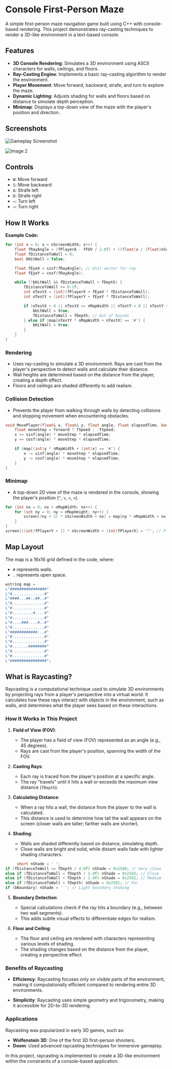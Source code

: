 # Console First-Person Maze

A simple first-person maze navigation game built using C++ with console-based rendering. This project demonstrates ray-casting techniques to render a 3D-like environment in a text-based console.

## Features

- **3D Console Rendering**: Simulates a 3D environment using ASCII characters for walls, ceilings, and floors.
- **Ray-Casting Engine**: Implements a basic ray-casting algorithm to render the environment.
- **Player Movement**: Move forward, backward, strafe, and turn to explore the maze.
- **Dynamic Lighting**: Adjusts shading for walls and floors based on distance to simulate depth perception.
- **Minimap**: Displays a top-down view of the maze with the player's position and direction.

## Screenshots

![Gameplay Screenshot](./images/ConsoleRaycasting.png)

![Image 2](./images/ConsoleRaycasting2.png)



## Controls

- `W`: Move forward
- `S`: Move backward
- `A`: Strafe left
- `D`: Strafe right
- `←`: Turn left
- `→`: Turn right

## How It Works

**Example Code:**
```cpp
for (int x = 0; x < nScreenWidth; x++) {
    float fRayAngle = (fPlayerA - fFOV / 2.0f) + ((float)x / (float)nScreenWidth) * fFOV;
    float fDistanceToWall = 0;
    bool bHitWall = false;

    float fEyeX = sinf(fRayAngle); // Unit vector for ray
    float fEyeY = cosf(fRayAngle);

    while (!bHitWall && fDistanceToWall < fDepth) {
        fDistanceToWall += 0.1f;
        int nTestX = (int)(fPlayerX + fEyeX * fDistanceToWall);
        int nTestY = (int)(fPlayerY + fEyeY * fDistanceToWall);

        if (nTestX < 0 || nTestX >= nMapWidth || nTestY < 0 || nTestY >= nMapHeight) {
            bHitWall = true;
            fDistanceToWall = fDepth; // Out of bounds
        } else if (map[nTestY * nMapWidth + nTestX] == '#') {
            bHitWall = true;
        }
    }
}
```
### Rendering

- Uses ray-casting to simulate a 3D environment. Rays are cast from the player's perspective to detect walls and calculate their distance.
- Wall heights are determined based on the distance from the player, creating a depth effect.
- Floors and ceilings are shaded differently to add realism.

### Collision Detection

- Prevents the player from walking through walls by detecting collisions and stopping movement when encountering obstacles.

```cpp
void MovePlayer(float& x, float& y, float angle, float elapsedTime, bool forward) {
    float moveStep = forward ? fSpeed : -fSpeed;
    x += sinf(angle) * moveStep * elapsedTime;
    y += cosf(angle) * moveStep * elapsedTime;

    if (map[(int)y * nMapWidth + (int)x] == '#') {
        x -= sinf(angle) * moveStep * elapsedTime;
        y -= cosf(angle) * moveStep * elapsedTime;
    }
}
```

### Minimap

- A top-down 2D view of the maze is rendered in the console, showing the player's position (`^`, `v`, `<`, `>`).

```cpp
for (int nx = 0; nx < nMapWidth; nx++) {
    for (int ny = 0; ny < nMapHeight; ny++) {
        screen[(ny + 1) * nScreenWidth + nx] = map[ny * nMapWidth + nx];
    }
}
screen[((int)fPlayerY + 1) * nScreenWidth + (int)fPlayerX] = '^'; // Player
```

## Map Layout

The map is a 16x16 grid defined in the code, where:

- `#` represents walls.
- `.` represents open space.

```cpp
wstring map =
L"################"
L"#..............#"
L"####...##..##..#"
L"#..............#"
L"#..............#"
L"#.........#....#"
L"#..............#"
L"#....###....#..#"
L"#..............#"
L"############...#"
L"#..............#"
L"#..............#"
L"#.......########"
L"#..............#"
L"#..............#"
L"################";
```

## What is Raycasting?

Raycasting is a computational technique used to simulate 3D environments by projecting rays from a player's perspective into a virtual world. It calculates how these rays interact with objects in the environment, such as walls, and determines what the player sees based on these interactions. 

### How It Works in This Project

1. **Field of View (FOV)**:
   - The player has a field of view (FOV) represented as an angle (e.g., 45 degrees).
   - Rays are cast from the player's position, spanning the width of the FOV.

2. **Casting Rays**:
   - Each ray is traced from the player's position at a specific angle.
   - The ray "travels" until it hits a wall or exceeds the maximum view distance (`fDepth`).

3. **Calculating Distance**:
   - When a ray hits a wall, the distance from the player to the wall is calculated.
   - This distance is used to determine how tall the wall appears on the screen (closer walls are taller; farther walls are shorter).

4. **Shading**:
   - Walls are shaded differently based on distance, simulating depth.
   - Close walls are bright and solid, while distant walls fade with lighter shading characters.
```cpp
     short nShade = ' ';
if (fDistanceToWall <= fDepth / 4.0f) nShade = 0x2588; // Very close
else if (fDistanceToWall < fDepth / 3.0f) nShade = 0x2593; // Close
else if (fDistanceToWall < fDepth / 2.0f) nShade = 0x2592; // Medium
else if (fDistanceToWall < fDepth) nShade = 0x2591; // Far
if (bBoundary) nShade = ' '; // Light boundary shading
```

5. **Boundary Detection**:
   - Special calculations check if the ray hits a boundary (e.g., between two wall segments).
   - This adds subtle visual effects to differentiate edges for realism.

6. **Floor and Ceiling**:
   - The floor and ceiling are rendered with characters representing various levels of shading.
   - The shading changes based on the distance from the player, creating a perspective effect.

### Benefits of Raycasting

- **Efficiency**:
  Raycasting focuses only on visible parts of the environment, making it computationally efficient compared to rendering entire 3D environments.

- **Simplicity**:
  Raycasting uses simple geometry and trigonometry, making it accessible for 2D-to-3D rendering.

### Applications

Raycasting was popularized in early 3D games, such as:
- **Wolfenstein 3D**: One of the first 3D first-person shooters.
- **Doom**: Used advanced raycasting techniques for immersive gameplay.

In this project, raycasting is implemented to create a 3D-like environment within the constraints of a console-based application.

